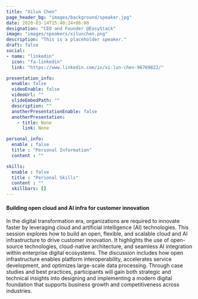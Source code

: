 ```yaml
---
title: "Xilun Chen"
page_header_bg: "images/background/speaker.jpg"
date: 2020-03-14T15:40:24+06:00
designation: "CEO and Founder @EasyStack"
image: "images/speakers/xilunchen.png"
description: "This is a placeholder speaker."
draft: false
social:
- name: "linkedin"
  icon: "fa-linkedin"
  link: "https://www.linkedin.com/in/xi-lun-chen-96769822/"

presentation_info:
  enable: false
  videoEnable: false
  videoUrl: ""
  slideEmbedPath: ""
  description: ""
  anotherPresentationEnable: false
  anotherPresentation:
    - title: None
      link: None

personal_info:
  enable : false
  title : "Personal Information"
  content : ""

skills:
  enable : false
  title : "Personal Skills"
  content : ""
  skillbars: []
---
```


#### Building open cloud and AI infra for customer innovation

In the digital transformation era, organizations are required to innovate faster by leveraging cloud and artificial intelligence (AI) technologies. This session explores how to build an open, flexible, and scalable cloud and AI infrastructure to drive customer innovation. It highlights the use of open-source technologies, cloud-native architecture, and seamless AI integration within enterprise digital ecosystems. The discussion includes how open infrastructure enables platform interoperability, accelerates service development, and optimizes large-scale data processing. Through case studies and best practices, participants will gain both strategic and technical insights into designing and implementing a modern digital foundation that supports business growth and competitiveness across industries.

